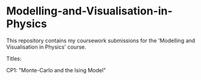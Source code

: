 # Modelling-and-Visualisation-in-Physics
This repository contains my coursework submissions for the 'Modelling and Visualisation in Physics' course.

Titles:

CP1: "Monte-Carlo and the Ising Model"
